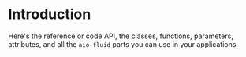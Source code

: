 # Introduction

Here's the reference or code API, the classes, functions, parameters, attributes, and all the `aio-fluid` parts you can use in your applications.

